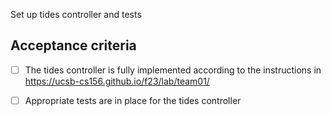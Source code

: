 Set up tides controller and tests

## Acceptance criteria

- [ ] The tides  controller is fully implemented according to the instructions in <https://ucsb-cs156.github.io/f23/lab/team01/>
- [ ] Appropriate tests are in place for the tides  controller

